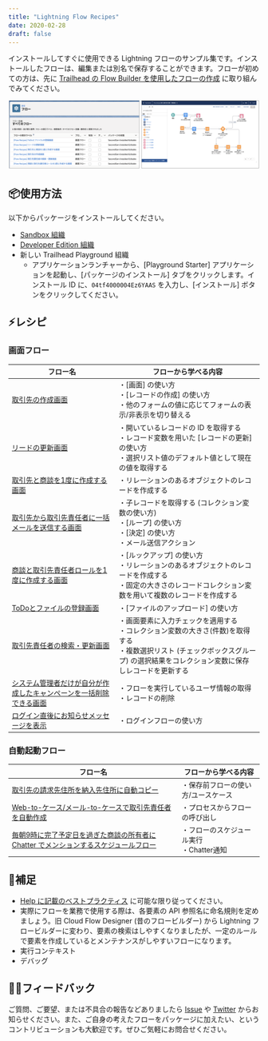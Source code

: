 ```yaml
---
title: "Lightning Flow Recipes"
date: 2020-02-28
draft: false
---
```


インストールしてすぐに使用できる Lightning フローのサンプル集です。インストールしたフローは、編集または別名で保存することができます。フローが初めての方は、先に [Trailhead の Flow Builder を使用したフローの作成](https://trailhead.salesforce.com/ja/content/learn/trails/build-flows-with-flow-builder) に取り組んでみてください。

![](image.png)

## 📦使用方法
以下からパッケージをインストールしてください。

* [Sandbox 組織](https://test.salesforce.com/packaging/installPackage.apexp?p0=04tf4000004Ez6YAAS) 
* [Developer Edition 組織](https://login.salesforce.com/packaging/installPackage.apexp?p0=04tf4000004Ez6YAAS)
* 新しい Trailhead Playground 組織
    * アプリケーションランチャーから、[Playground Starter] アプリケーションを起動し、[パッケージのインストール] タブをクリックします。インストール ID に、`04tf4000004Ez6YAAS` を入力し、[インストール] ボタンをクリックしてください。

## ⚡️レシピ

### 画面フロー

|フロー名|フローから学べる内容|
|---|---|
|[取引先の作成画面](account-create-screen)|・[画面] の使い方<br>・[レコードの作成] の使い方<br>・他のフォームの値に応じてフォームの表示/非表示を切り替える|
|[リードの更新画面](lead-update-screen)|・開いているレコードの ID を取得する<br>・レコード変数を用いた [レコードの更新] の使い方<br>・選択リスト値のデフォルト値として現在の値を取得する|
|[取引先と商談を1度に作成する画面](account-opportunity-create-screen)|・リレーションのあるオブジェクトのレコードを作成する|
|[取引先から取引先責任者に一括メールを送信する画面](mass-email-to-contacts-screen)|・子レコードを取得する (コレクション変数の使い方)<br>・[ループ] の使い方<br>・[決定] の使い方<br>・メール送信アクション|
|[商談と取引先責任者ロールを1度に作成する画面](opportunity-and-contact-role-create-screen)|・[ルックアップ] の使い方<br>・リレーションのあるオブジェクトのレコードを作成する<br>・固定の大きさのレコードコレクション変数を用いて複数のレコードを作成する|
|[ToDoとファイルの登録画面](task-with-file-create-screen)|・[ファイルのアップロード] の使い方|
|[取引先責任者の検索・更新画面](contact-search-and-update-screen)|・画面要素に入力チェックを適用する<br>・コレクション変数の大きさ(件数)を取得する<br>・複数選択リスト (チェックボックスグループ) の選択結果をコレクション変数に保存しレコードを更新する|
|[システム管理者だけが自分が作成したキャンペーンを一括削除できる画面](mass-campaign-delete-by-admin-screen)|・フローを実行しているユーザ情報の取得<br>・レコードの削除|
|[ログイン直後にお知らせメッセージを表示](basic-login-flow)|・ログインフローの使い方|

### 自動起動フロー
|フロー名|フローから学べる内容|
|---|---|
|[取引先の請求先住所を納入先住所に自動コピー](sync-account-billing-address-to-shipping-address)|・保存前フローの使い方/ユースケース|
|[Web-to-ケース/メール-to-ケースで取引先責任者を自動作成](create-contact-update-case-from-web-or-email)|・プロセスからフローの呼び出し|
|[毎朝9時に完了予定日を過ぎた商談の所有者に Chatter でメンションするスケジュールフロー](scheduled-opportunity-chatter-reminder)|・フローのスケジュール実行<br>・Chatter通知|

## 🧐補足
* [Help に記載のベストプラクティス](https://help.salesforce.com/articleView?id=flow_prep_bestpractices.htm&type=5) に可能な限り従ってください。
* 実際にフローを業務で使用する際は、各要素の API 参照名に命名規則を定めましょう。旧 Cloud Flow Designer (昔のフロービルダー) から Lightning フロービルダーに変わり、要素の検索はしやすくなりましたが、一定のルールで要素を作成しているとメンテナンスがしやすいフローになります。
* 実行コンテキスト
* デバッグ

## 🙏🏻フィードバック
ご質問、ご要望、または不具合の報告などありましたら [Issue](https://github.com/shunkosa/lightning-flow-recipes-jp/issues/new) や [Twitter](https://www.twitter.com/shunkosa) からお知らせください。また、ご自身の考えたフローをパッケージに加えたい、というコントリビューションも大歓迎です。ぜひご気軽にお問合せください。